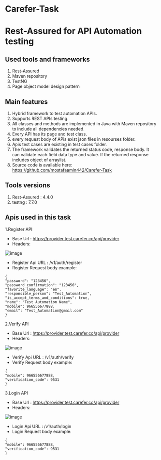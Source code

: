 # Carefer-Task
# Rest-Assured for API Automation testing

Used tools and frameworks
---------------------------------------
1. Rest-Assured
2. Maven repository 
3. TestNG
4. Page object model design pattern



Main features
----------------------------
1. Hybrid framework to test automation APIs. 
2. Supports REST APIs testing. 
3. All classes and methods are implemented in Java with Maven repository to include all dependencies needed.
4. Every API has its page and test class.
5. every request body of APis exist json files in resourses folder.
6. Apis test cases are existing in test cases folder.
7. The framework validates the returned status code, response body. It can validate each field data type and value. If the returned response includes object of arraylist.
8. Source code is available here: https://github.com/mostafaamin442/Carefer-Task


Tools versions 
-----------------------------
1. Rest-Assured : 4.4.0
2. testng : 7.7.0

Apis used in this task
-----------------------------
1.Register API

- Base Url : https://provider.test.carefer.co/api/provider
- Headers:

![image](https://user-images.githubusercontent.com/53869077/210053175-757b2c6a-d6bd-43b8-91ee-d4cc51db0e52.png)
- Register Api URL : /v1/auth/register
- Register Request body example:
```
{
"password": "123456",
"password_confirmation": "123456",
"favorite_language": "en",
"responsible_person": "Test_Automation",
"is_accept_terms_and_conditions": true,
"name": "Test_Automation Name",
"mobile": 966556677888,
"email": "Test_Automation@gmail.com"
}
```


2.Verify API

- Base Url : https://provider.test.carefer.co/api/provider
- Headers:

![image](https://user-images.githubusercontent.com/53869077/210053175-757b2c6a-d6bd-43b8-91ee-d4cc51db0e52.png)
- Verify Api URL : /v1/auth/verify
- Verify Request body example:
```
{
"mobile": 966556677888,
"verification_code": 9531
}

```


3.Login API

- Base Url : https://provider.test.carefer.co/api/provider
- Headers:

![image](https://user-images.githubusercontent.com/53869077/210053175-757b2c6a-d6bd-43b8-91ee-d4cc51db0e52.png)
- Login Api URL : /v1/auth/login
- Login Request body example:
```
{
"mobile": 966556677888,
"verification_code": 9531
}

```

